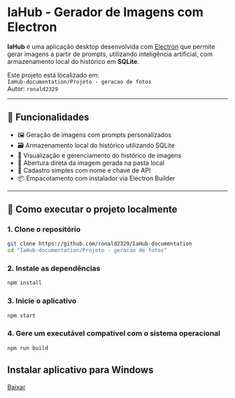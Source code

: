 # IaHub - Gerador de Imagens com Electron

**IaHub** é uma aplicação desktop desenvolvida com [Electron](https://www.electronjs.org/) que permite gerar imagens a partir de prompts, utilizando inteligência artificial, com armazenamento local do histórico em **SQLite**.

Este projeto está localizado em:  
`IaHub-documentation/Projeto - geracao de fotos`  
Autor: `ronald2329`

---

## 🧠 Funcionalidades

- 🖼️ Geração de imagens com prompts personalizados  
- 🗃️ Armazenamento local do histórico utilizando SQLite  
- 🧾 Visualização e gerenciamento do histórico de imagens  
- 📂 Abertura direta da imagem gerada na pasta local  
- 🔑 Cadastro simples com nome e chave de API  
- 📦 Empacotamento com instalador via Electron Builder  

---

## 🚀 Como executar o projeto localmente

### 1. Clone o repositório

```bash
git clone https://github.com/ronald2329/IaHub-documentation
cd "IaHub-documentation/Projeto - geracao de fotos"
```	

### 2. Instale as dependências

```bash
npm install
```	
### 3. Inicie o aplicativo
```bash
npm start
```
### 4. Gere um executável compatível com o sistema operacional
```bash
npm run build
```	

## Instalar aplicativo para Windows
[Baixar](https://github.com/ronald2329/IaHub-documentation/releases/download/Windows/IaHub-Setup-1.0.0.exe)